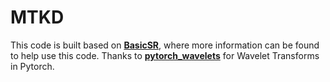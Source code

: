 # MTKD

This code is built based on [**BasicSR**](https://github.com/XPixelGroup/BasicSR), where more information can be found to help use this code.
Thanks to [**pytorch_wavelets**]([https://github.com/XPixelGroup/BasicSR](https://github.com/fbcotter/pytorch_wavelets.git)) for Wavelet Transforms in Pytorch.
